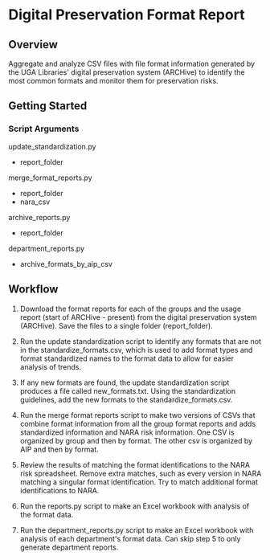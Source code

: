 # Digital Preservation Format Report

## Overview
 Aggregate and analyze CSV files with file format information generated by the UGA Libraries' 
 digital preservation system (ARCHive) to identify the most common formats and monitor them for preservation risks.
 
## Getting Started

### Script Arguments

update_standardization.py 
- report_folder

merge_format_reports.py 
- report_folder 
- nara_csv

archive_reports.py
- report_folder

department_reports.py
- archive_formats_by_aip_csv

## Workflow
 
1. Download the format reports for each of the groups and the usage report (start of ARCHive - present) 
   from the digital preservation system (ARCHive). 
   Save the files to a single folder (report_folder).

 
2. Run the update standardization script to identify any formats that are not in the standardize_formats.csv, 
   which is used to add format types and format standardized names to the format data to allow 
   for easier analysis of trends.
 

3. If any new formats are found, the update standardization script produces a file called new_formats.txt. 
   Using the standardization guidelines, add the new formats to the standardize_formats.csv. 


3. Run the merge format reports script to make two versions of CSVs that combine format information 
   from all the group format reports and adds standardized information and NARA risk information. 
   One CSV is organized by group and then by format. The other csv is organized by AIP and then by format.    

 
4. Review the results of matching the format identifications to the NARA risk spreadsheet. 
   Remove extra matches, such as every version in NARA matching a singular format identification.
   Try to match additional format identifications to NARA.


5. Run the reports.py script to make an Excel workbook with analysis of the format data.


6. Run the department_reports.py script to make an Excel workbook with analysis of each department's format data.
   Can skip step 5 to only generate department reports.

       
